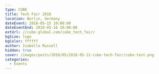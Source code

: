 ```yaml
---
type: CUBE
title: Tech Fair 2018
location: Berlin, Germany
dateEvent: 2018-05-15 10:00:00
dateEventEnd: 2018-05-16 10:00:00
extUrl: //cube-global.com/cube_tech_fair/
bgSize: logo
bgColor: ffffff
author: Isabella Russell
hidden: true
cover: /images/posts/2018/05/2018-05-11-cube-tech-fair/cube-test.png
categories:
  - Events
---
```

